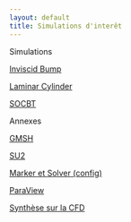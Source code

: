 ```yaml
---
layout: default
title: Simulations d'interêt
---
```


Simulations

[Inviscid Bump](./simulations/inviscid_bump.html)

[Laminar Cylinder](./simulations/laminar_cylinder.html)

[SOCBT](./simulations/SOCBT.md)

Annexes

[GMSH](./annexes/gmsh)

[SU2](./annexes/su2)

[Marker et Solver (config)](./annexes/marker%20et%20solver%20(cfg).md)

[ParaView](./annexes/paraview)

[Synthèse sur la CFD](./annexes/synthese_CFD)
